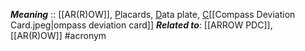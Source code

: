 ***Meaning*** :: [[AR(R)OW]], <u>P</u>lacards, <u>D</u>ata plate, <u>C</u>[[Compass Deviation Card.jpeg|ompass deviation card]]
***Related to***: [[ARROW PDC]], [[AR(R)OW]]
#acronym